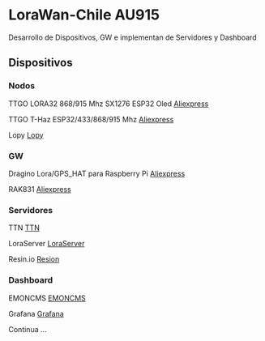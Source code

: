 # LoraWan-Chile **AU915**
Desarrollo de Dispositivos, GW e implementan de Servidores y Dashboard

## Dispositivos

### Nodos

TTGO LORA32 868/915 Mhz SX1276 ESP32 Oled  [Aliexpress](https://es.aliexpress.com/wholesale?catId=0&initiative_id=AS_20190218115542&SearchText=ttgo+esp32+sx1276)

TTGO T-Haz ESP32/433/868/915 Mhz           [Aliexpress](https://es.aliexpress.com/wholesale?catId=0&initiative_id=AS_20190218115551&SearchText=ttgo+t-haz)

Lopy                                       [Lopy](https://pycom.io/product/lopy4/)

### GW

Dragino Lora/GPS_HAT para Raspberry Pi     [Aliexpress](https://es.aliexpress.com/wholesale?catId=0&initiative_id=SB_20190218115706&SearchText=dragino+hat)

RAK831 [Aliexpress](https://es.aliexpress.com/wholesale?catId=0&initiative_id=SB_20190218115724&SearchText=rak831)


### Servidores

TTN [TTN](https://www.thethingsnetwork.org)

LoraServer  [LoraServer](https://www.loraserver.io)

Resin.io [Resion](https://www.resin.io)


### Dashboard

EMONCMS [EMONCMS](https://emoncms.org/)

Grafana [Grafana](https://grafana.com/)

Continua ...

